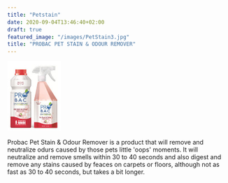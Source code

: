 ```yaml
---
title: "Petstain"
date: 2020-09-04T13:46:40+02:00
draft: true
featured_image: "/images/PetStain3.jpg"
title: "PROBAC PET STAIN & ODOUR REMOVER"
---
```

![Pet Stain & Odour Remover](/images/petstain.jpg)





Probac Pet Stain & Odour Remover is a product that will remove and neutralize odurs caused by those pets little 'oops' moments.
It will neutralize and remove smells within 30 to 40 seconds and also digest and remove any stains caused by feaces on carpets or floors, although not as fast as 30 to 40 seconds, but takes a bit longer.
